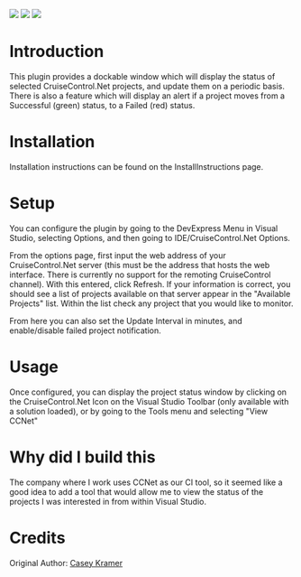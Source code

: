 [![](http://dxcorecommunityplugins.googlecode.com/svn/trunk/Common/Graphics/Download.png)](http://www.rorybecker.co.uk/DevExpress/Community/Plugins/CR_CCConsole/)      [![](http://dxcorecommunityplugins.googlecode.com/svn/trunk/Common/Graphics/InstallHelp.png)](http://code.google.com/p/dxcorecommunityplugins/wiki/InstallInstructions)
[![](http://dxcorecommunityplugins.googlecode.com/svn/trunk/Common/Graphics/Feedback.png)](http://code.google.com/p/dxcorecommunityplugins/wiki/Feedback)

# Introduction #

This plugin provides a dockable window which will display the status of selected CruiseControl.Net projects, and update them on a periodic basis.  There is also a feature which will display an alert if a project moves from a Successful (green) status, to a Failed (red) status.

# Installation #

Installation instructions can be found on the InstallInstructions page.

# Setup #

You can configure the plugin by going to the DevExpress Menu in Visual Studio, selecting Options, and then going to IDE/CruiseControl.Net Options.

From the options page, first input the web address of your CruiseControl.Net server (this must be the address that hosts the web interface.  There is currently no support for the remoting CruiseControl channel).  With this entered, click Refresh.  If your information is correct, you should see a list of projects available on that server appear in the "Available Projects" list.  Within the list check any project that you would like to monitor.

From here you can also set the Update Interval in minutes, and enable/disable failed project notification.

# Usage #

Once configured, you can display the project status window by clicking on the CruiseControl.Net Icon on the Visual Studio Toolbar (only available with a solution loaded), or by going to the Tools menu and selecting "View CCNet"

# Why did I build this #

The company where I work uses CCNet as our CI tool, so it seemed like a good idea to add a tool that would allow me to view the status of the projects I was interested in from within Visual Studio.

# Credits #

Original Author: [Casey Kramer](CaseyKramer.md)